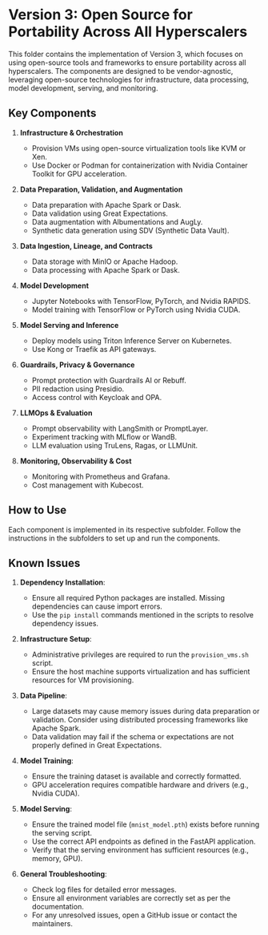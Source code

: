 # Version 3: Open Source for Portability Across All Hyperscalers

This folder contains the implementation of Version 3, which focuses on using open-source tools and frameworks to ensure portability across all hyperscalers. The components are designed to be vendor-agnostic, leveraging open-source technologies for infrastructure, data processing, model development, serving, and monitoring.

## Key Components

1. **Infrastructure & Orchestration**
   - Provision VMs using open-source virtualization tools like KVM or Xen.
   - Use Docker or Podman for containerization with Nvidia Container Toolkit for GPU acceleration.

2. **Data Preparation, Validation, and Augmentation**
   - Data preparation with Apache Spark or Dask.
   - Data validation using Great Expectations.
   - Data augmentation with Albumentations and AugLy.
   - Synthetic data generation using SDV (Synthetic Data Vault).

3. **Data Ingestion, Lineage, and Contracts**
   - Data storage with MinIO or Apache Hadoop.
   - Data processing with Apache Spark or Dask.

4. **Model Development**
   - Jupyter Notebooks with TensorFlow, PyTorch, and Nvidia RAPIDS.
   - Model training with TensorFlow or PyTorch using Nvidia CUDA.

5. **Model Serving and Inference**
   - Deploy models using Triton Inference Server on Kubernetes.
   - Use Kong or Traefik as API gateways.

6. **Guardrails, Privacy & Governance**
   - Prompt protection with Guardrails AI or Rebuff.
   - PII redaction using Presidio.
   - Access control with Keycloak and OPA.

7. **LLMOps & Evaluation**
   - Prompt observability with LangSmith or PromptLayer.
   - Experiment tracking with MLflow or WandB.
   - LLM evaluation using TruLens, Ragas, or LLMUnit.

8. **Monitoring, Observability & Cost**
   - Monitoring with Prometheus and Grafana.
   - Cost management with Kubecost.

## How to Use

Each component is implemented in its respective subfolder. Follow the instructions in the subfolders to set up and run the components.

## Known Issues

1. **Dependency Installation**:
   - Ensure all required Python packages are installed. Missing dependencies can cause import errors.
   - Use the `pip install` commands mentioned in the scripts to resolve dependency issues.

2. **Infrastructure Setup**:
   - Administrative privileges are required to run the `provision_vms.sh` script.
   - Ensure the host machine supports virtualization and has sufficient resources for VM provisioning.

3. **Data Pipeline**:
   - Large datasets may cause memory issues during data preparation or validation. Consider using distributed processing frameworks like Apache Spark.
   - Data validation may fail if the schema or expectations are not properly defined in Great Expectations.

4. **Model Training**:
   - Ensure the training dataset is available and correctly formatted.
   - GPU acceleration requires compatible hardware and drivers (e.g., Nvidia CUDA).

5. **Model Serving**:
   - Ensure the trained model file (`mnist_model.pth`) exists before running the serving script.
   - Use the correct API endpoints as defined in the FastAPI application.
   - Verify that the serving environment has sufficient resources (e.g., memory, GPU).

6. **General Troubleshooting**:
   - Check log files for detailed error messages.
   - Ensure all environment variables are correctly set as per the documentation.
   - For any unresolved issues, open a GitHub issue or contact the maintainers.